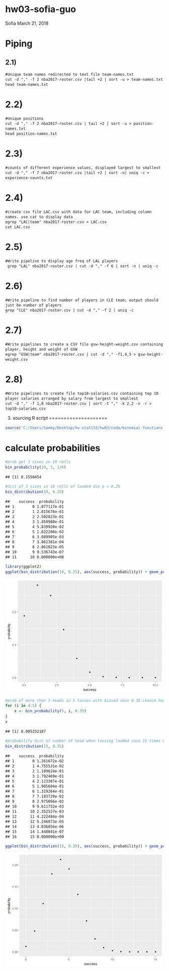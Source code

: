hw03-sofia-guo
================
Sofia
March 21, 2018

Piping
======

2.1)
----

    #Unique team names redirected to text file team-names.txt
    cut -d "," -f 2 nba2017-roster.csv |tail +2 | sort -u > team-names.txt
    head team-names.txt

2.2)
====

    #Unique positions
    cut -d "," -f 2 nba2017-roster.csv | tail +2 | sort -u > position-names.txt
    head position-names.txt

2.3)
====

    #counts of different experience values, displayed largest to smallest
    cut -d "," -f 7 nba2017-roster.csv |tail +2 | sort -n| uniq -c > experience-counts.txt

2.4)
====

    #create csv file LAC.csv with data for LAC team, including column names. use cat to display data
    egrep "LAC|team" nba2017-roster.csv > LAC.csv
    cat LAC.csv

2.5)
====

    #Write pipeline to display age freq of LAL players
     grep "LAL" nba2017-roster.csv | cut -d "," -f 6 | sort -n | uniq -c

2.6)
====

    #Write pipeline to find number of players in CLE team; output should just be number of players
    grep "CLE" nba2017-roster.csv | cut -d "," -f 2 | uniq -c

2.7)
====

    #Write pipelines to create a CSV file gsw-height-weight.csv containing player, height and weight of GSW
    egrep "GSW|team" nba2017-roster.csv | cut -d "," -f1,4,5 > gsw-height-weight.csv

2.8)
====

    #Write pipelines to create file top10-salaries.csv containing top 10 player salaries arranged by salary from largest to smallest
    cut -d "," -f 1,8 nba2017-roster.csv | sort -t "," -k 2,2 -n -r > top10-salaries.csv

3) sourcing R script
====================

``` r
source('C:/Users/Sammy/Desktop/hw-stat133/hw03/code/binomial-functions.R')
```

calculate probabilities
=======================

``` r
#prob get 3 sixes in 10 rolls
bin_probability(10, 3, 1/6)
```

    ## [1] 0.1550454

``` r
#dist of 3 sixes in 10 rolls of loaded die p = 0.25
bin_distribution(10, 0.25)
```

    ##    success  probability
    ## 1        0 1.877117e-01
    ## 2        1 2.815676e-01
    ## 3        2 2.502823e-01
    ## 4        3 1.459980e-01
    ## 5        4 5.839920e-02
    ## 6        5 1.622200e-02
    ## 7        6 3.089905e-03
    ## 8        7 3.862381e-04
    ## 9        8 2.861023e-05
    ## 10       9 9.536743e-07
    ## 11      10 0.000000e+00

``` r
library(ggplot2)
ggplot(bin_distribution(10, 0.25), aes(success, probability)) + geom_point()
```

![](images/unnamed-chunk-2-1.png)

``` r
#prob of more than 3 heads in 5 tosses with biased coin 0.35 chance heads
for (i in 4:5) {
    x <- bin_probability(5, i, 0.35) 
}
x
```

    ## [1] 0.005252187

``` r
#probability dist of number of head when tossing loaded coin 15 times with 0.35 chance heads; make plot
bin_distribution(15, 0.35)
```

    ##    success  probability
    ## 1        0 1.261672e-02
    ## 2        1 4.755531e-02
    ## 3        2 1.109624e-01
    ## 4        3 1.792469e-01
    ## 5        4 2.123387e-01
    ## 6        5 1.905604e-01
    ## 7        6 1.319264e-01
    ## 8        7 7.103729e-02
    ## 9        8 2.975066e-02
    ## 10       9 9.611752e-03
    ## 11      10 2.352527e-03
    ## 12      11 4.222484e-04
    ## 13      12 5.246873e-05
    ## 14      13 4.036056e-06
    ## 15      14 1.448841e-07
    ## 16      15 0.000000e+00

``` r
ggplot(bin_distribution(15, 0.35), aes(success, probability)) + geom_point()
```

![](images/unnamed-chunk-2-2.png)
